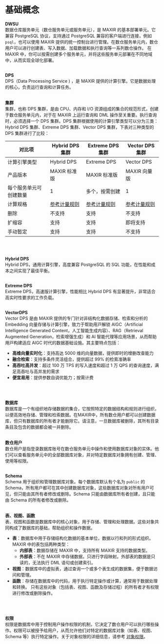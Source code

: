 # 基础概念

**DWSU**<br />
数据仓库服务单元（数仓服务单元或服务单元），是 MAXIR 的基本部署单元。它兼容 PostgreSQL 协议，支持通过 PostgreSQL 兼容的客户端进行连接，例如 `psql`，也可以使用 MAXIR 提供的统一控制台进行管理。在数仓服务单元内，数仓用户可以进行创建表、写入数据、加载数据和执行查询等一系列数仓操作。
在 MAXIR 中，你可以按需创建多个服务单元，并将这些服务单元部署在不同地域中，从而实现全球化部署。
<br />
<br />

**DPS**<br />
DPS（Data Processing Service ) ，是 MAXIR 提供的计算引擎。它是数据处理的核心，负责运行查询和计算任务。
<br />
<br />

**集群**<br />
集群，也称 DPS 集群，是由 CPU、内存和 I/O 资源组成的集合的规范形式，创建于数仓服务单元内，对于在 MAXIR 上运行查询和 DML 操作至关重要。执行查询时，必须选择一个 DPS 集群。DPS 集群根据使用的计算引擎类型可以分为三类：Hybrid DPS 集群、Extreme DPS 集群、Vector DPS 集群，下表对三种类型的 DPS 集群进行了比较：

| **对比项** | **Hybrid DPS 集群** | **Extreme DPS 集群** | **Vector DPS 集群** |
| --- | --- | --- | --- |
| 计算引擎类型 | Hybrid DPS | Extreme DPS | Vector DPS |
| 产品版本 | MAXIR 标准版 | MAXIR 标准版 | MAXIR 向量版 |
| 每个服务单元可创建数量 | 1 | 多个，按需创建 | 1 |
| 计算规格 | [参考计量规则</font>](https://docs.ucloud.cn/maxir/buy/charge?id=%e8%ae%a1%e9%87%8f%e8%a7%84%e5%88%99) | [参考计量规则</font>](https://docs.ucloud.cn/maxir/buy/charge?id=%e8%ae%a1%e9%87%8f%e8%a7%84%e5%88%99) | [参考计量规则</font>](https://docs.ucloud.cn/maxir/buy/charge?id=%e8%ae%a1%e9%87%8f%e8%a7%84%e5%88%99) |
| 删除 | 不支持 | 支持 | 不支持 |
| 扩缩容 | 支持 | 支持 | 即将支持 |
| 手动暂定 | 支持 | 支持 | 不支持 |
<br />
<br />

**Hybrid DPS**<br />
Hybrid DPS，通用计算引擎，高度兼容 PostgreSQL 的 SQL 功能，在性能和成本之间实现了最佳平衡。
<br />
<br />

**Extreme DPS**<br />
Extreme DPS，高速版计算引擎，性能相比 Hybrid DPS 有显著提升，非常适合高实时性要求的工作负载。
<br />
<br />

**VectorDPS**<br />
Vector DPS 是由 MAXIR 提供的专⻔针对⾮结构化数据存储、检索和分析的 Embedding 向量存储与计算引擎，致⼒于帮助⽤⼾解锁 AIGC（Artificial Intelligence Generated Content，⼈⼯智能⽣成内容）、RAG（Retrieval Augmented Generation，检索增强⽣成）和 AI 智能代理等应⽤场景，从⽽帮助⽤⼾构建适应 AIGC 时代的数据基础设施。其主要特点包括： 
- **⾼维向量实时化**：⽀持⾼达 5000 维的向量数据，提供即时的增删改查能⼒ 
- **融合检索**：⽀持多条件灵活组合，提供超过 99% 的检索准确率 
- **⾼吞吐⾼并发**：超过 100 万 TPS 的写⼊速度和超过 1 万 QPS 的查询速度，满⾜⾼吞吐与⾼并发的需求 
- **便宜易⽤**：提供参数⾃调优能⼒；按需计费
<br />
<br />

**数据库**<br />
数据库是一个有组织地存储数据的集合，它按照特定的数据结构和规则进行组织，以便高效地存储、管理和检索数据。在MAXIR中，所有数仓用户都可以创建数据库，但只有数据库的所有者才能删除它。请注意，一旦数据库被删除，其所有目录条目及包含的数据都会被一并删除。
<br />
<br />

**数仓用户**<br />
数仓用户是指登录数据库账号在数仓服务单元中操作和使用数据库对象的实体。他们可以查看服务单元中的全部数据库对象，并对特定数据库对象拥有创建、管理、使用等权限。
<br />
<br />

**Schema**<br />
Schema 用于组织和管理数据库对象。每个数据库默认有个名为 `public` 的Schema，所有用户都可在其中创建数据库对象，这些数据库对象对所有用户可见，但只能由其所有者修改或删除。Schema 只能由数据库所有者创建，且只能由 Schema 的所有者修改或删除。
<br />
<br />


**表、视图、函数**<br />
表、视图和函数是数据库中的核心对象，用于存储、管理和处理数据。这些对象共同构成了数据库的基础，帮助组织和操作数据。
- **表**：数据库中用于存储结构化数据的基本单位，数据以行和列的形式组织。MAXIR 中的表包括两种类型：
  - **内部表**：数据存储在 MAXIR 中，支持所有 MAXIR 支持的数据类型。
  - **外部表**：不在 MAXIR 中存储数据，只进行字段映射。外部表的数据是只读的，无法执行 DML 语句或创建索引。
- **视图**：数据库中的虚拟表，通过查询一个或多个表生成的数据集，便于数据访问和管理。
- **函数**：存储在数据库中的代码，用于执行特定操作或计算，通常用于数据处理和转换。
只有这些对象（包括表、视图、函数及存储过程）的所有者才有权限进行修改或删除操作。
<br />
<br />

**权限**<br />
权限是数据库中用于控制用户操作权限的机制，它决定了数仓用户可以执行哪些操作。权限可以被授予给用户，从而允许他们对特定的数据库对象（如表、视图、Schema 等）执行特定操作。关于对象权限的详细信息，请参考 [对象权限](https://docs.ucloud.cn/maxir/guides/security/object-privileges)。
<br />
<br />

